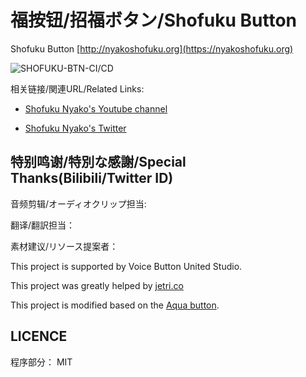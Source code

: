 # 福按钮/招福ボタン/Shofuku Button

Shofuku Button [http://nyakoshofuku.org](https://nyakoshofuku.org)

![SHOFUKU-BTN-CI/CD](https://github.com/MioButton/ShofukuButton/workflows/SHOFUKU-BTN-CI/CD/badge.svg)

相关链接/関連URL/Related Links:

* [Shofuku Nyako's Youtube channel](https://www.youtube.com/channel/UCM1x5jQwA8v8yzSq_svSHQQ)

* [Shofuku Nyako's Twitter](https://twitter.com/Nyako_Shofuku?s=09)

## 特别鸣谢/特別な感謝/Special Thanks(Bilibili/Twitter ID)

音频剪辑/オーディオクリップ担当: 

翻译/翻訳担当：

素材建议/リソース提案者：

This project is supported by Voice Button United Studio.

This project was greatly helped by [jetri.co](https://twitter.com/dragonjetmkii?s=09) 

This project is modified based on the [Aqua button](https://github.com/zyzsdy/aqua-button).

## LICENCE

程序部分： MIT

